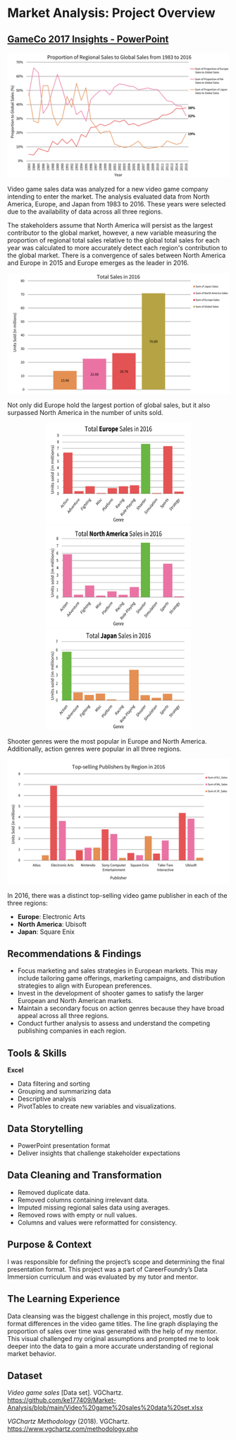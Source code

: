 # Market Analysis: Project Overview
## [GameCo 2017 Insights - PowerPoint](https://github.com/ke177409/Market-Analysis/blob/main/GameCo%202017%20Video%20Game%20Insights.pptx)

<img src="images/Proportion_Sales.png"/>

Video game sales data was analyzed for a new video game company intending to enter the market. The analysis evaluated data from North America, Europe, and Japan from 1983 to 2016. These years were selected due to the availability of data across all three regions.

The stakeholders assume that North America will persist as the largest contributor to the global market, however, a new variable measuring the proportion of regional total sales relative to the global total sales for each year was calculated to more accurately detect each region's contribution to the global market. There is a convergence of sales between North America and Europe in 2015 and Europe emerges as the leader in 2016.

<img src="images/Units_Sold_2016.png"/>

Not only did Europe hold the largest portion of global sales, but it also surpassed North America in the number of units sold.

<p align="center">
<img src="images/Europe_Sales.png" width="330" height="230"> 
  
<img src="images/North_America_Sales.png" width="330" height="230">  

<img src="images/Japan_Sales.png" width="330" height="230">
</p>

Shooter genres were the most popular in Europe and North America. Additionally, action genres were popular in all three regions.

<img src="images/Top_Publishers.png"/>

In 2016, there was a distinct top-selling video game publisher in each of the three regions:
* **Europe**: Electronic Arts
* **North America**: Ubisoft
* **Japan**: Square Enix

## Recommendations & Findings
* Focus marketing and sales strategies in European markets. This may include tailoring game offerings, marketing campaigns, and distribution strategies to align with European preferences.
* Invest in the development of shooter games to satisfy the larger European and North American markets.
* Maintain a secondary focus on action genres because they have broad appeal across all three regions.
* Conduct further analysis to assess and understand the competing publishing companies in each region.

## Tools & Skills
**Excel**
* Data filtering and sorting
* Grouping and summarizing data
* Descriptive analysis
* PivotTables to create new variables and visualizations.
  
## Data Storytelling
* PowerPoint presentation format
* Deliver insights that challenge stakeholder expectations

## Data Cleaning and Transformation
* Removed duplicate data.
* Removed columns containing irrelevant data.
* Imputed missing regional sales data using averages.
* Removed rows with empty or null values.
* Columns and values were reformatted for consistency.

## Purpose & Context
I was responsible for defining the project’s scope and determining the final presentation format. This project was a part of CareerFoundry’s Data Immersion curriculum and was evaluated by my tutor and mentor.

## The Learning Experience
Data cleansing was the biggest challenge in this project, mostly due to format differences in the video game titles. The line graph displaying the proportion of sales over time was generated with the help of my mentor. This visual challenged my original assumptions and prompted me to look deeper into the data to gain a more accurate understanding of regional market behavior.

## Dataset
*Video game sales* [Data set]. VGChartz. https://github.com/ke177409/Market-Analysis/blob/main/Video%20game%20sales%20data%20set.xlsx

*VGChartz Methodology* (2018). VGChartz. https://www.vgchartz.com/methodology.php
